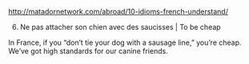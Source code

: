 http://matadornetwork.com/abroad/10-idioms-french-understand/

6. Ne pas attacher son chien avec des saucisses | To be cheap

In France, if you “don’t tie your dog with a sausage line,” you’re cheap. We’ve got high standards for our canine friends.
